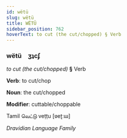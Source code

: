 ```yaml
---
id: wëtü
slug: wëtü
title: WËTÜ
sidebar_position: 762
hoverText: to cut (the cut/chopped) § Verb
---
```


### wëtü&emsp;<span kind="abugida">ʒʇcʄ</span>

*to cut (the cut/chopped)* **§** Verb

**Verb**: to cut/chop

**Noun**: the cut/chopped

**Modifier**: cuttable/choppable

Tamil வெட்டு veṭṭu [ʋeʈːɯ]

*Dravidian Language Family*